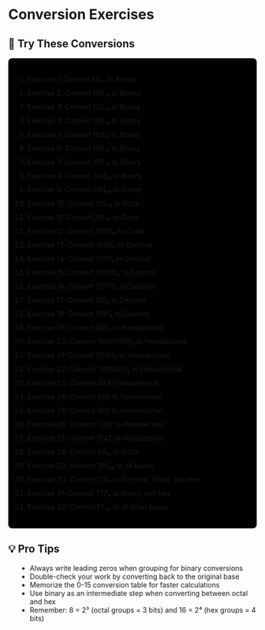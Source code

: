 # Conversion Exercises

## 🎯 Try These Conversions

<div class="example">
    <div style="background: black; padding: 15px; border-radius: 8px; margin-top: 10px;">
        <ol style="line-height: 2;">
            <li>Exercise 1: Convert 89₁₀ to Binary</li>
            <li>Exercise 2: Convert 100₁₀ to Binary</li>
            <li>Exercise 3: Convert 102₁₀ to Binary</li>
            <li>Exercise 4: Convert 160₁₀ to Binary</li>
            <li>Exercise 5: Convert 193₁₀ to Binary</li>
            <li>Exercise 6: Convert 195₁₀ to Binary</li>
            <li>Exercise 7: Convert 205₁₀ to Binary</li>
            <li>Exercise 8: Convert 244₁₀ to Binary</li>
            <li>Exercise 9: Convert 294₁₀ to Binary</li>
            <li>Exercise 10: Convert 125₁₀ to Octal</li>
            <li>Exercise 11: Convert 215₁₀ to Octal</li>
            <li>Exercise 12: Convert 1060₁₀ to Octal</li>
            <li>Exercise 13: Convert 10101₂ to Decimal</li>
            <li>Exercise 14: Convert 10111₂ to Decimal</li>
            <li>Exercise 15: Convert 100011₂ to Decimal</li>
            <li>Exercise 16: Convert 110110₂ to Decimal</li>
            <li>Exercise 17: Convert 312₈ to Decimal</li>
            <li>Exercise 18: Convert 1081₈ to Decimal</li>
            <li>Exercise 19: Convert 345₈ to Hexadecimal</li>
            <li>Exercise 20: Convert 1000111101₂ to Hexadecimal</li>
            <li>Exercise 21: Convert 111101₂ to Hexadecimal</li>
            <li>Exercise 22: Convert 101110011₂ to Hexadecimal</li>
            <li>Exercise 23: Convert 49 to Hexadecimal</li>
            <li>Exercise 24: Convert 600 to Hexadecimal</li>
            <li>Exercise 25: Convert 960 to Hexadecimal</li>
            <li>Exercise 26: Convert 1228 to Hexadecimal</li>
            <li>Exercise 27: Convert 1542 to Hexadecimal</li>
            <li>Exercise 28: Convert AB₁₆ to Octal</li>
            <li>Exercise 29: Convert 255₁₀ to all bases</li>
            <li>Exercise 30: Convert 1111₂ to Decimal, Octal, and Hex</li>
            <li>Exercise 31: Convert 777₈ to Binary and Hex</li>
            <li>Exercise 32: Convert FF₁₆ to all other bases</li>   
        </ol>
    </div>
</div>

## 💡 Pro Tips
<div class="note">
    <ul style="margin-left: 20px; margin-top: 10px;">
        <li>Always write leading zeros when grouping for binary conversions</li>
        <li>Double-check your work by converting back to the original base</li>
        <li>Memorize the 0-15 conversion table for faster calculations</li>
        <li>Use binary as an intermediate step when converting between octal and hex</li>
        <li>Remember: 8 = 2³ (octal groups = 3 bits) and 16 = 2⁴ (hex groups = 4 bits)</li>
    </ul>
</div>